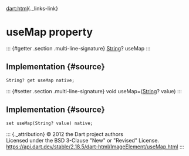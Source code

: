 [dart:html](../../dart-html/dart-html-library){._links-link}

useMap property
===============

::: {#getter .section .multi-line-signature}
[String](../../dart-core/string-class)? useMap
:::

Implementation {#source}
--------------

``` {.language-dart data-language="dart"}
String? get useMap native;
```

::: {#setter .section .multi-line-signature}
void useMap=([String](../../dart-core/string-class)? value)
:::

Implementation {#source}
--------------

``` {.language-dart data-language="dart"}
set useMap(String? value) native;
```

::: {._attribution}
© 2012 the Dart project authors\
Licensed under the BSD 3-Clause \"New\" or \"Revised\" License.\
<https://api.dart.dev/stable/2.18.5/dart-html/ImageElement/useMap.html>
:::

